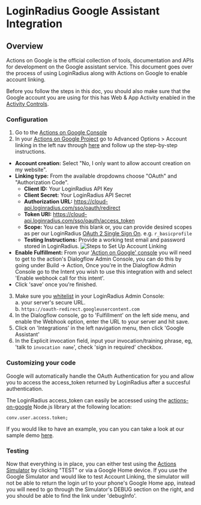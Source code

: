 # LoginRadius Google Assistant Integration

## Overview

Actions on Google is the official collection of tools, documentation and APIs for development on the Google assistant service. This document goes over the process of using LoginRadius along with Actions on Google to enable account linking.

Before you follow the steps in this doc, you should also make sure that the Google account you are using for this has Web & App Activity enabled in the [Activity Controls](https://myaccount.google.com/activitycontrols/search).

### Configuration

1. Go to the [Actions on Google Console](https://console.actions.google.com)
2. In your [Actions on Google Project](https://console.actions.google.com/u/0/) go to Advanced Options > Account linking in the left nav through [here](https://console.actions.google.com/u/0/) and follow up the step-by-step instructions.

- **Account creation:** Select "No, I only want to allow account creation on my website".
- **Linking type:** From the available dropdowns choose "OAuth" and "Authorization Code".
  - **Client ID:** Your LoginRadius API Key
  - **Client Secret:** Your LoginRadius API Secret
  - **Authorization URL:** https://cloud-api.loginradius.com/sso/oauth/redirect
  - **Token URI:** https://cloud-api.loginradius.com/sso/oauth/access_token
  - **Scope:** You can leave this blank or, you can provide desired scopes as per our LoginRadius [OAuth 2 Single Sign On](https://www.loginradius.com/docs/api/v2/single-sign-on/oauth2-single-sign-on). e.g. `r_basicprofile`
  - **Testing Instructions:** Provide a working test email and password stored in LoginRadius.
    ![Steps to Set Up Account Linking](https://apidocs.lrcontent.com/images/Untitled_187085b101b533b19b3.66511265.gif "steps to set up account linking")
- **Enable Fulfillment:** From your ['Action on Google' console](https://console.actions.google.com/u/0/) you will need to get to the action's Dialogflow Admin Console, you can do this by going under Build -> Action, Once you're in the Dialogflow Admin Console go to the Intent you wish to use this integration with and select 'Enable webhook call for this intent'.
- Click 'save' once you're finished.

3. Make sure you [whitelist](https://www.loginradius.com/docs/api/v2/admin-console/deployment/sandbox-environments/) in your LoginRadius Admin Console:  
   a. your server's secure URL.  
   b. `https://oauth-redirect.googleusercontent.com`
4. In the Dialogflow console, go to 'Fulfillment' on the left side menu, and enable the Webhook option, enter the URL to your server and hit save.
5. Click on 'Integrations' in the left navigation menu, then click 'Google Assistant'
6. In the Explicit invocation field, input your invocation/training phrase, eg, 'talk to `invocation name`', check 'sign in required' checkbox.

### Customizing your code

Google will automatically handle the OAuth Authentication for you and allow you to access the access_token returned by LoginRadius after a succesful authentication.

The LoginRadius access_token can easily be accessed using the [actions-on-google](https://www.npmjs.com/package/actions-on-google) Node.js library at the following location:

`conv.user.access.token;`

If you would like to have an example, you can you can take a look at our sample demo [here](https://www.loginradius.com/docs/api/v2/use-cases-demo/google-assistant-demo).

### Testing

Now that everything is in place, you can either test using the [Actions Simulator](https://developers.google.com/actions/tools/simulator) by clicking "TEST" or via a Google Home device. If you use the Google Simulator and would like to test Account Linking, the simulator will not be able to return the login url to your phone's Google Home app, instead you will need to go through the Simulator's DEBUG section on the right, and you should be able to find the link under 'debugInfo'.
